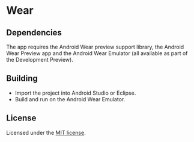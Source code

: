 # Wear

## Dependencies

The app requires the Android Wear preview support library, the Android Wear
Preview app and the Android Wear Emulator (all available as part of the
Development Preview).

## Building

* Import the project into Android Studio or Eclipse.
* Build and run on the Android Wear Emulator.

## License

Licensed under the [MIT license](LICENSE).
